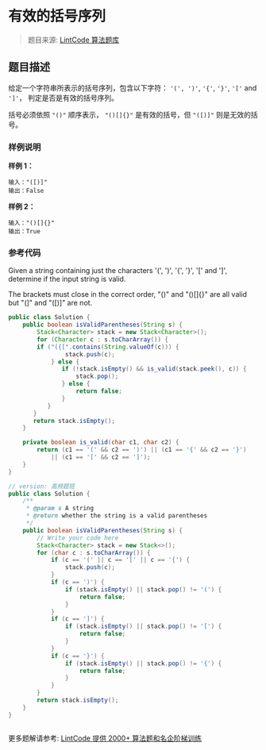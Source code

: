 # 有效的括号序列
 > 题目来源: [LintCode 算法题库](https://www.lintcode.com/problem/valid-parentheses/?utm_source=sc-github-wzz)
 ## 题目描述
 给定一个字符串所表示的括号序列，包含以下字符： `'(', ')'`, `'{'`, `'}'`, `'['` and `']'`， 判定是否是有效的括号序列。

括号必须依照 `"()"` 顺序表示， `"()[]{}"` 是有效的括号，但 `"([)]"` 则是无效的括号。
 ### 样例说明
 
**样例 1：**
```
输入："([)]"
输出：False
```
**样例 2：**
```
输入："()[]{}"
输出：True
```

 ### 参考代码
 Given a string containing just the characters '(', ')', '{', '}', '[' and ']', determine if the input string is valid.

The brackets must close in the correct order, "()" and "()[]{}" are all valid but "(]" and "([)]" are not.&nbsp;
```java
public class Solution {
    public boolean isValidParentheses(String s) {
        Stack<Character> stack = new Stack<Character>();
        for (Character c : s.toCharArray()) {
	    if ("({[".contains(String.valueOf(c))) {
                stack.push(c);
            } else {
               if (!stack.isEmpty() && is_valid(stack.peek(), c)) {
                   stack.pop();
               } else {
                   return false;
               }
           }
       }
       return stack.isEmpty();
    }

    private boolean is_valid(char c1, char c2) {
        return (c1 == '(' && c2 == ')') || (c1 == '{' && c2 == '}')
            || (c1 == '[' && c2 == ']');
    }
}

// version: 高频题班
public class Solution {
    /**
     * @param s A string
     * @return whether the string is a valid parentheses
     */
    public boolean isValidParentheses(String s) {
        // Write your code here
        Stack<Character> stack = new Stack<>();
        for (char c : s.toCharArray()) {
            if (c == '(' || c == '[' || c == '{') {
                stack.push(c);
            }
            if (c == ')') {
                if (stack.isEmpty() || stack.pop() != '(') {
                    return false;
                }
            }
            if (c == ']') {
                if (stack.isEmpty() || stack.pop() != '[') {
                    return false;
                }
            }
            if (c == '}') {
                if (stack.isEmpty() || stack.pop() != '{') {
                    return false;
                }
            }
        }
        return stack.isEmpty();
    }
}



```
 更多题解请参考: [LintCode 提供 2000+ 算法题和名企阶梯训练](https://www.lintcode.com/problem/?utm_source=sc-github-wzz)